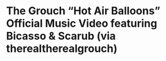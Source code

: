 <!--
id: 89595273
link: http://tumblr.atmos.org/post/89595273/the-grouch-hot-air-balloons-official-music-video
slug: the-grouch-hot-air-balloons-official-music-video
date: Tue Mar 24 2009 21:43:42 GMT-0700 (PDT)
publish: 2009-03-024
tags: 
title: The Grouch &#8220;Hot Air Balloons&#8221; Official Music Video featuring Bicasso &amp; Scarub (via therealtherealgrouch)
-->


The Grouch &#8220;Hot Air Balloons&#8221; Official Music Video featuring Bicasso &amp; Scarub (via therealtherealgrouch)
========================================================================================================================



